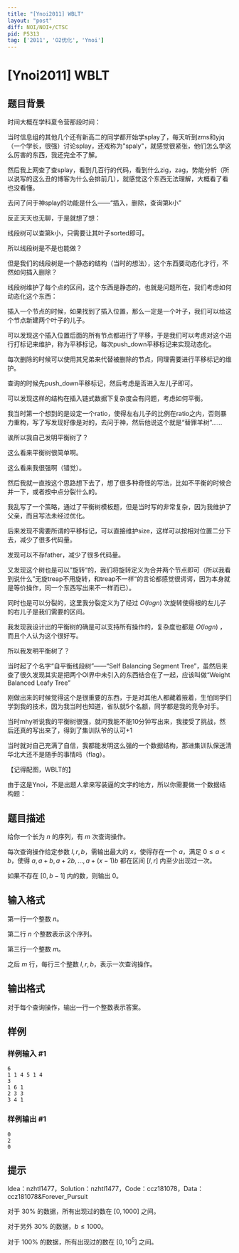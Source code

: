 ```yaml
---
title: "[Ynoi2011] WBLT"
layout: "post"
diff: NOI/NOI+/CTSC
pid: P5313
tag: ['2011', 'O2优化', 'Ynoi']
---
```

# [Ynoi2011] WBLT
## 题目背景

时间大概在学科夏令营那段时间：

当时信息组的其他几个还有新高二的同学都开始学splay了，每天听到zms和yjq（一个学长，很强）讨论splay，还戏称为"spaly"，就感觉很紧张，他们怎么学这么厉害的东西，我还完全不了解。

然后我上网查了查splay，看到几百行的代码，看到什么zig，zag，势能分析（所以说写的这么丑的博客为什么会排前几），就感觉这个东西无法理解，大概看了看也没看懂。

去问了问于神splay的功能是什么——“插入，删除，查询第k小”

反正天天也无聊，于是就想了想：

线段树可以查第k小，只需要让其叶子sorted即可。

所以线段树是不是也能做？

但是我们的线段树是一个静态的结构（当时的想法），这个东西要动态化才行，不然如何插入删除？

线段树维护了每个点的区间，这个东西是静态的，也就是问题所在，我们考虑如何动态化这个东西：

插入一个节点的时候，如果找到了插入位置，那么一定是一个叶子，我们可以给这个节点新建两个叶子的儿子。

可以发现这个插入位置后面的所有节点都进行了平移，于是我们可以考虑对这个进行打标记来维护，称为平移标记，每次push_down平移标记来实现动态化。

每次删除的时候可以使用其兄弟来代替被删除的节点，同理需要进行平移标记的维护。

查询的时候先push_down平移标记，然后考虑是否进入左儿子即可。

可以发现这样的结构在插入链式数据下复杂度会有问题，考虑如何平衡。

我当时第一个想到的是设定一个ratio，使得左右儿子的比例在ratio之内，否则暴力重构，写了写发现好像是对的，去问于神，然后他说这个就是“替罪羊树”......

诶所以我自己发明平衡树了？

这么看来平衡树很简单啊。

这么看来我很强啊（错觉）。

然后我就一直按这个思路想下去了，想了很多种奇怪的写法，比如不平衡的时候合并一下，或者按中点分裂什么的。

我乱写了一个策略，通过了平衡树模板题，但是当时写的非常复杂，因为我维护了父亲，而且写法未经过优化。

后来发现不需要所谓的平移标记，可以直接维护size，这样可以按相对位置二分下去，减少了很多代码量。

发现可以不存father，减少了很多代码量。

又发现这个树也是可以”旋转“的，我们将旋转定义为合并两个节点即可（所以我看到说什么”无旋treap不用旋转，和treap不一样“的言论都感觉很谔谔，因为本身就是等价操作，同一个东西写出来不一样而已）。

同时也是可以分裂的，这里我分裂定义为了经过 $O( logn )$ 次旋转使得根的左儿子的右儿子是我们需要的区间。

我发现我设计出的平衡树的确是可以支持所有操作的，复杂度也都是 $O( logn )$ ，而且个人认为这个很好写。

所以我发明平衡树了？

当时起了个名字“自平衡线段树”——“Self Balancing Segment Tree”，虽然后来查了很久发现其实是把两个OI界中未引入的东西结合在了一起，应该叫做“Weight Balanced Leafy Tree”

刚做出来的时候觉得这个是很重要的东西，于是对其他人都藏着掖着，生怕同学们学到我的技术，因为我当时也知道，省队就5个名额，同学都是我的竞争对手。

当时mhy听说我的平衡树很强，就问我能不能10分钟写出来，我接受了挑战，然后还真的写出来了，得到了集训队爷的认可+1

当时就对自己充满了自信，我都能发明这么强的一个数据结构，那进集训队保送清华北大还不是随手的事情吗（flag）。

【记得配图，WBLT的】

由于这是Ynoi，不是出题人拿来写装逼的文字的地方，所以你需要做一个数据结构题：
## 题目描述

给你一个长为 $n$ 的序列，有 $m$ 次查询操作。

每次查询操作给定参数 $l,r,b$，需输出最大的 $x$，使得存在一个 $a$，满足 $0\leq a<b$，使得 $a,a+b,a+2b,\ldots,a+(x-1)b$ 都在区间 $[l,r]$ 内至少出现过一次。

如果不存在 $[0,b-1]$ 内的数，则输出 $0$。
## 输入格式

第一行一个整数 $n$。

第二行 $n$ 个整数表示这个序列。

第三行一个整数 $m$。

之后 $m$ 行，每行三个整数 $l,r,b$，表示一次查询操作。
## 输出格式

对于每个查询操作，输出一行一个整数表示答案。
## 样例

### 样例输入 #1
```
6
1 1 4 5 1 4
3
1 6 1
2 3 3
3 4 1
```
### 样例输出 #1
```
0
2
0
```
## 提示

Idea：nzhtl1477，Solution：nzhtl1477，Code：ccz181078，Data：ccz181078&Forever_Pursuit

对于 $30\%$ 的数据，所有出现过的数在 $[0,1000]$ 之间。

对于另外 $30\%$ 的数据，$b \leq 1000$。

对于 $100\%$ 的数据，所有出现过的数在 $[0,10^5]$ 之间。
